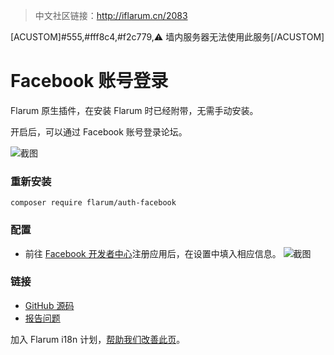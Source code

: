 > 中文社区链接：http://iflarum.cn/2083

[ACUSTOM]#555,#fff8c4,#f2c779,⚠ 墙内服务器无法使用此服务[/ACUSTOM]

# Facebook 账号登录

Flarum 原生插件，在安装 Flarum 时已经附带，无需手动安装。

开启后，可以通过 Facebook 账号登录论坛。

![截图](https://s1.ax1x.com/2020/08/11/aOXWod.png)

### 重新安装

```
composer require flarum/auth-facebook
```

### 配置

- 前往 [Facebook 开发者中心](https://developers.facebook.com/apps/)注册应用后，在设置中填入相应信息。
![截图](https://s1.ax1x.com/2020/08/11/aOjKOO.png)

### 链接
- [GitHub 源码](https://github.com/flarum/auth-facebook)
- [报告问题](https://github.com/flarum/auth-facebook/issues)

加入 Flarum i18n 计划，[帮助我们改善此页](https://github.com/Flarum-i18n/extension-release-posts-zh-cn/edit/master/flarum-auth-facebook.md)。